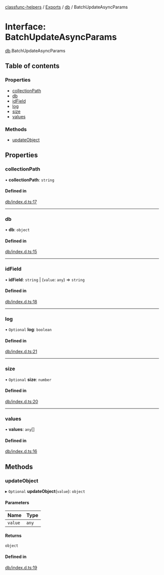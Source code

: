 [classfunc-helpers](../README.md) / [Exports](../modules.md) / [db](../modules/db.md) / BatchUpdateAsyncParams

# Interface: BatchUpdateAsyncParams

[db](../modules/db.md).BatchUpdateAsyncParams

## Table of contents

### Properties

- [collectionPath](db.BatchUpdateAsyncParams.md#collectionpath)
- [db](db.BatchUpdateAsyncParams.md#db)
- [idField](db.BatchUpdateAsyncParams.md#idfield)
- [log](db.BatchUpdateAsyncParams.md#log)
- [size](db.BatchUpdateAsyncParams.md#size)
- [values](db.BatchUpdateAsyncParams.md#values)

### Methods

- [updateObject](db.BatchUpdateAsyncParams.md#updateobject)

## Properties

### collectionPath

• **collectionPath**: `string`

#### Defined in

[db/index.d.ts:17](https://github.com/ClassFunc/classfunc-helpers/blob/e6e921a/db/index.d.ts#L17)

___

### db

• **db**: `object`

#### Defined in

[db/index.d.ts:15](https://github.com/ClassFunc/classfunc-helpers/blob/e6e921a/db/index.d.ts#L15)

___

### idField

• **idField**: `string` \| (`value`: `any`) => `string`

#### Defined in

[db/index.d.ts:18](https://github.com/ClassFunc/classfunc-helpers/blob/e6e921a/db/index.d.ts#L18)

___

### log

• `Optional` **log**: `boolean`

#### Defined in

[db/index.d.ts:21](https://github.com/ClassFunc/classfunc-helpers/blob/e6e921a/db/index.d.ts#L21)

___

### size

• `Optional` **size**: `number`

#### Defined in

[db/index.d.ts:20](https://github.com/ClassFunc/classfunc-helpers/blob/e6e921a/db/index.d.ts#L20)

___

### values

• **values**: `any`[]

#### Defined in

[db/index.d.ts:16](https://github.com/ClassFunc/classfunc-helpers/blob/e6e921a/db/index.d.ts#L16)

## Methods

### updateObject

▸ `Optional` **updateObject**(`value`): `object`

#### Parameters

| Name | Type |
| :------ | :------ |
| `value` | `any` |

#### Returns

`object`

#### Defined in

[db/index.d.ts:19](https://github.com/ClassFunc/classfunc-helpers/blob/e6e921a/db/index.d.ts#L19)
